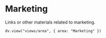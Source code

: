 # Marketing
Links or other materials related to marketing.

```dataviewjs
dv.view("views/area", { area: "Marketing" })
```